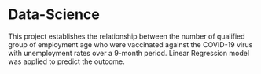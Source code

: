 # Data-Science
This project establishes the relationship between the number of qualified  group of employment age who were vaccinated against the COVID-19 virus with unemployment rates over a 9-month period.
Linear Regression model was applied to predict the outcome.
